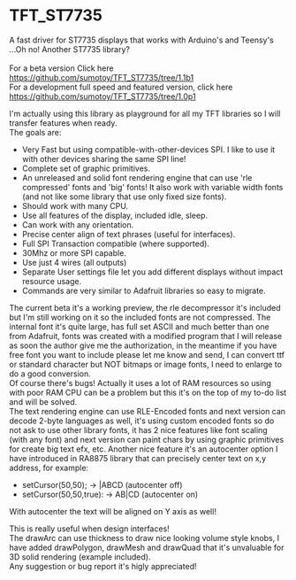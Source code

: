 # TFT_ST7735
A fast driver for ST7735 displays that works with Arduino's and Teensy's<br>
...Oh no! Another ST7735 library?<br><br>
For a beta version Click here https://github.com/sumotoy/TFT_ST7735/tree/1.1b1<br>
For a development full speed and featured version, click here https://github.com/sumotoy/TFT_ST7735/tree/1.0p1<br>

I'm actually using this library as playground for all my TFT libraries so I will transfer features when ready.<br>
The goals are:<br>
- Very Fast but using compatible-with-other-devices SPI. I like to use it with other devices sharing the same SPI line!<br>
- Complete set of graphic primitives.<br>
- An unreleased and solid font rendering engine that can use 'rle compressed' fonts and 'big' fonts! It also work with variable width fonts (and not like some library that use only fixed size fonts).<br>
- Should work with many CPU.<br>
- Use all features of the display, included idle, sleep.<br>
- Can work with any orientation.<br>
- Precise center align of text phrases (useful for interfaces).<br>
- Full SPI Transaction compatible (where supported).<br>
- 30Mhz or more SPI capable.<br>
- Use just 4 wires (all outputs)<br>
- Separate User settings file let you add different displays without impact resource usage.<br>
- Commands are very similar to Adafruit libraries so easy to migrate.

The current beta it's a working preview, the rle decompressor it's included but I'm still working on it so the included fonts are not compressed. The internal font it's quite large, has full set ASCII and much better than one from Adafruit, fonts was created with a modified program that I will release as soon the author give me the authorization, in the meantime if you have free font you want to include please let me know and send, I can convert ttf or standard character but NOT bitmaps or image fonts, I need to enlarge to do a good conversion.<br>
Of course there's bugs! Actually it uses a lot of RAM resources so using with poor RAM CPU can be a problem but this it's on the top of my to-do list and will be solved.<br>
The text rendering engine can use RLE-Encoded fonts and next version can decode 2-byte languages as well, it's using custom encoded fonts so do not ask to use other library fonts, it has 2 nice features like font scaling (with any font) and next version can paint chars by using graphic primitives for create big text efx, etc. Another nice feature it's an autocenter option I have introduced in RA8875 library that can precisely center text on x,y address, for example:<br>
 - setCursor(50,50);      -> |ABCD (autocenter off)
 - setCursor(50,50,true): -> AB|CD (autocenter on)

With autocenter the text will be aligned on Y axis as well!<br>

This is really useful when design interfaces!<br>
The drawArc can use thickness to draw nice looking volume style knobs, I have added drawPolygon, drawMesh and drawQuad that it's unvaluable for 3D solid rendering (example included).<br>
Any suggestion or bug report it's higly appreciated!<br>

